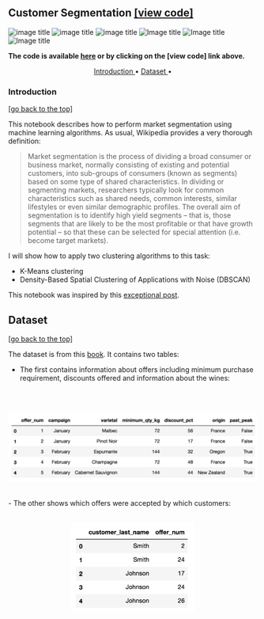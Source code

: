 ## Customer Segmentation [[view code]](http://nbviewer.jupyter.org/github/marcotav/unsupervised-learning/blob/master/pca/notebooks/pca-wines.ipynb) 
![image title](https://img.shields.io/badge/statsmodels-0.9.0-blue.svg) ![image title](https://img.shields.io/badge/python-v3.6-green.svg) ![image title](https://img.shields.io/badge/ntlk-v3.2.5-yellow.svg) ![Image title](https://img.shields.io/badge/sklearn-0.19.1-orange.svg) ![Image title](https://img.shields.io/badge/pandas-0.22.0-red.svg) ![Image title](https://img.shields.io/badge/matplotlib-v2.1.2-orange.svg)

**The code is available [here](http://nbviewer.jupyter.org/github/marcotav/unsupervised-learning/blob/master/pca/notebooks/pca-wines.ipynb) or by clicking on the [view code] link above.**

<p align="center">
  <a href="#intro"> Introduction </a> •
  <a href="#data"> Dataset </a> •
</p> 

<a id = 'intro'></a>
### Introduction
[[go back to the top]](#Table-of-contents)

This notebook describes how to perform market segmentation using machine learning algorithms. As usual, Wikipedia provides a very thorough definition:

> Market segmentation is the process of dividing a broad consumer or business market, normally consisting of existing and potential customers, into sub-groups of consumers (known as segments) based on some type of shared characteristics. In dividing or segmenting markets, researchers typically look for common characteristics such as shared needs, common interests, similar lifestyles or even similar demographic profiles. The overall aim of segmentation is to identify high yield segments – that is, those segments that are likely to be the most profitable or that have growth potential – so that these can be selected for special attention (i.e. become target markets).

I will show how to apply two clustering algorithms to this task:
- K-Means clustering
- Density-Based Spatial Clustering of Applications with Noise (DBSCAN)

This notebook was inspired by this [exceptional post](http://blog.yhat.com/posts/customer-segmentation-using-python.html).

<a id = 'data'></a>
## Dataset

[[go back to the top]](#Table-of-contents)

The dataset is from this [book](https://www.amazon.com/Data-Smart-Science-Transform-Information-ebook/dp/B00F0WRXI0/ref=mt_kindle?_encoding=UTF8&me=). It contains two tables:
- The first contains information about offers including minimum purchase requirement, discounts offered and information about the wines: 
<br>
<br>
<p align="center">
  <img src="images/df1.png" 
       width="650">
</p>
<br>
- The other shows which offers were accepted by which customers: 
<br>
<br>
<p align="center">
  <img src="images/df2.png" 
       width="250">
</p>
<br>



